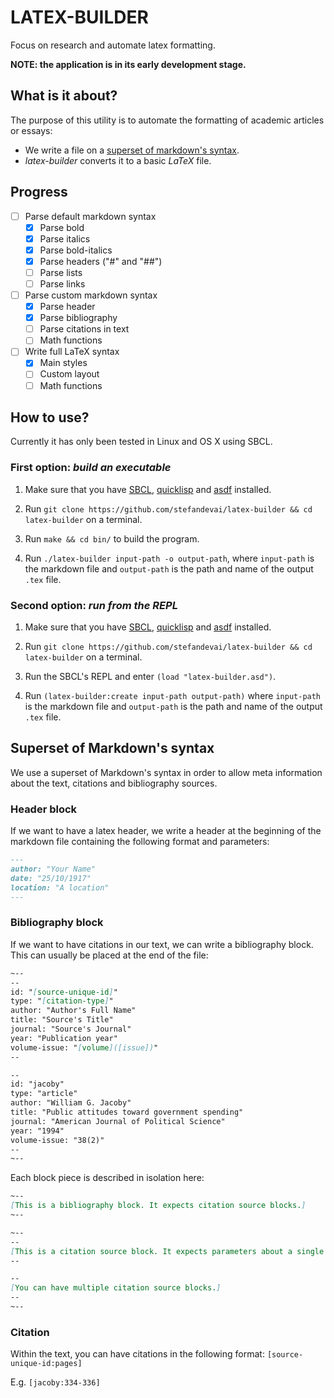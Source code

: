 # LATEX-BUILDER

Focus on research and automate latex formatting.

**NOTE: the application is in its early development stage.**

## What is it about?

The purpose of this utility is to automate the formatting of academic articles or essays:

- We write a file on a [superset of markdown's syntax](#superset-of-markdowns-syntax).
- *latex-builder* converts it to a basic *LaTeX* file.

## Progress

- [ ] Parse default markdown syntax
  - [x] Parse bold
  - [x] Parse italics
  - [x] Parse bold-italics
  - [x] Parse headers ("#" and "##")
  - [ ] Parse lists
  - [ ] Parse links
 
- [ ] Parse custom markdown syntax
  - [x] Parse header
  - [x] Parse bibliography
  - [ ] Parse citations in text
  - [ ] Math functions

- [ ] Write full LaTeX syntax
  - [x] Main styles
  - [ ] Custom layout
  - [ ] Math functions

## How to use?

Currently it has only been tested in Linux and OS X using SBCL.

### First option: *build an executable*

1. Make sure that you have [SBCL](http://www.sbcl.org/), [quicklisp](https://www.quicklisp.org/beta/) and [asdf](https://common-lisp.net/project/asdf/) installed.

2. Run `git clone https://github.com/stefandevai/latex-builder && cd latex-builder` on a terminal.

3. Run `make && cd bin/` to build the program.

4. Run `./latex-builder input-path -o output-path`, where `input-path` is the markdown file and `output-path` is the path and name of the output `.tex` file.

### Second option: *run from the REPL*

1. Make sure that you have [SBCL](http://www.sbcl.org/), [quicklisp](https://www.quicklisp.org/beta/) and [asdf](https://common-lisp.net/project/asdf/) installed.

2. Run `git clone https://github.com/stefandevai/latex-builder && cd latex-builder` on a terminal.

3. Run the SBCL's REPL and enter `(load "latex-builder.asd")`.

4. Run `(latex-builder:create input-path output-path)` where `input-path` is the markdown file and `output-path` is the path and name of the output `.tex` file.


## Superset of Markdown's syntax

We use a superset of Markdown's syntax in order to allow meta information about the text, citations and bibliography sources.

### Header block

If we want to have a latex header, we write a header at the beginning of the markdown file containing the following format and parameters:

~~~markdown
---
author: "Your Name"
date: "25/10/1917"
location: "A location"
---
~~~

### Bibliography block

If we want to have citations in our text, we can write a bibliography block. This can usually be placed at the end of the file:

~~~markdown
~--
--
id: "[source-unique-id]"
type: "[citation-type]"
author: "Author's Full Name"
title: "Source's Title"
journal: "Source's Journal"
year: "Publication year"
volume-issue: "[volume]([issue])"
--

--
id: "jacoby"
type: "article"
author: "William G. Jacoby"
title: "Public attitudes toward government spending"
journal: "American Journal of Political Science"
year: "1994"
volume-issue: "38(2)"
--
~--
~~~

Each block piece is described in isolation here:

~~~markdown
~--
[This is a bibliography block. It expects citation source blocks.]
~--

~--
--
[This is a citation source block. It expects parameters about a single source.]
--

--
[You can have multiple citation source blocks.]
--
~--
~~~
### Citation

Within the text, you can have citations in the following format:
`[source-unique-id:pages]`

E.g.
`[jacoby:334-336]`

